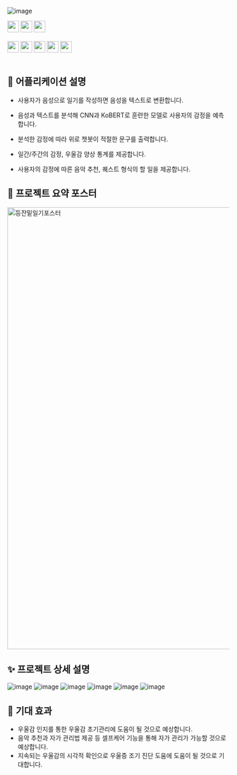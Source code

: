 ![image](https://github.com/siyeol97/Diary/assets/85405709/601c7d78-a44a-49f2-b88f-2bb5aa476b41)

<div>
  <img height='26px' src='https://img.shields.io/badge/react_native-3178C6?style=for-the-badge&logo=react&logoColor=white' />
  <img height='26px' src='https://img.shields.io/badge/javascript-F7DF1E?style=for-the-badge&logo=javascript&logoColor=white' />
  <img height='26px' src='https://img.shields.io/badge/expo-000020?style=for-the-badge&logo=expo&logoColor=white' />
</div>

<br />

<div>
  <img height='26px' src='https://img.shields.io/badge/python-3776AB?style=for-the-badge&logo=python&logoColor=white' />
  <img height='26px' src='https://img.shields.io/badge/flask-000000?style=for-the-badge&logo=flask&logoColor=white' />
  <img height='26px' src='https://img.shields.io/badge/pytorch-EE4C2C?style=for-the-badge&logo=pytorch&logoColor=white' />
  <img height='26px' src='https://img.shields.io/badge/tensorflow-FF6F00?style=for-the-badge&logo=tensorflow&logoColor=white' />
  <img height='26px' src='https://img.shields.io/badge/selenium-43B02A?style=for-the-badge&logo=selenium&logoColor=white' />
</div>

<br />

## 📱 어플리케이션 설명

- 사용자가 음성으로 일기를 작성하면 음성을 텍스트로 변환합니다.

- 음성과 텍스트를 분석해 CNN과 KoBERT로 훈련한 모델로 사용자의 감정을 예측합니다.

- 분석한 감정에 따라 위로 챗봇이 적절한 문구를 출력합니다.

- 일간/주간의 감정, 우울감 양상 통계를 제공합니다.

- 사용자의 감정에 따른 음악 추천, 퀘스트 형식의 할 일을 제공합니다.

## 📝 프로젝트 요약 포스터
<img width="1000" alt="등잔밑일기포스터" src="https://github.com/siyeol97/Diary/assets/85405709/63e95634-dd67-4239-b33d-c6a5a242706f">

## ✨ 프로젝트 상세 설명

![image](https://github.com/siyeol97/Diary/assets/85405709/1a99d627-c210-48ce-897b-af125a8b16f7)
![image](https://github.com/siyeol97/Diary/assets/85405709/a8e2d205-d5bd-4548-b80c-cf2e86a24efb)
![image](https://github.com/siyeol97/Diary/assets/85405709/c2ca598a-d8aa-4d22-96f0-2871f1680d21)
![image](https://github.com/siyeol97/Diary/assets/85405709/2ed0efa6-696d-494a-92fa-93f64952de8a)
![image](https://github.com/siyeol97/Diary/assets/85405709/0839ead9-dd5a-4a84-91f1-2ece074e6227)
![image](https://github.com/siyeol97/Diary/assets/85405709/08f281c4-1113-4f73-b410-3c2a3ea49a16)

## 🎈 기대 효과
- 우울감 인지를 통한 우울감 초기관리에 도움이 될 것으로 예상합니다.
- 음악 추천과 자가 관리법 제공 등 셀프케어 기능을 통해 자가 관리가 가능할 것으로 예상합니다.
- 지속되는 우울감의 시각적 확인으로 우울증 조기 진단 도움에 도움이 될 것으로 기대합니다.
